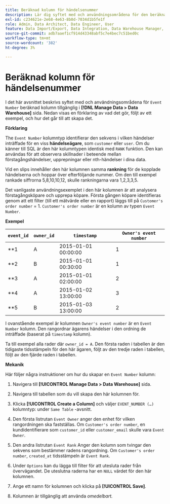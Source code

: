 ```yaml
---
title: Beräknad kolumn för händelsenummer
description: Lär dig syftet med och användningsområdena för den beräknade kolumnen för händelsenummer.
exl-id: c234621e-2e68-4e63-8b0d-7034d1b5fe1f
role: Admin, Data Architect, Data Engineer, User
feature: Data Import/Export, Data Integration, Data Warehouse Manager, Commerce Tables
source-git-commit: adb7aaef1cf914d43348abf5c7e4bec7c51bed0c
workflow-type: tm+mt
source-wordcount: '382'
ht-degree: 3%

---
```


# Beräknad kolumn för händelsenummer

I det här avsnittet beskrivs syftet med och användningsområdena för `Event Number` beräknad kolumn tillgänglig i **[!DNL Manage Data > Data Warehouse]** sida. Nedan visas en förklaring av vad det gör, följt av ett exempel, och hur det går till att skapa det.

**Förklaring**

The `Event Number` kolumntyp identifierar den sekvens i vilken händelser inträffade för en viss **händelseägare**, som `customer` eller `user`. Om du känner till SQL är den här kolumntypen identisk med `RANK` funktion. Den kan användas för att observera skillnader i beteende mellan förstagångshändelser, upprepningar eller nth-händelser i dina data.

Vid en slips innehåller den här kolumnen samma **rankning** för de kopplade händelserna och hoppar över efterföljande nummer. Om den till exempel rankade siffrorna 5,8,10,10,12, skulle rankningarna vara 1,2,3,3,5.

Det vanligaste användningsexemplet i den här kolumnen är att analysera förstagångsköpare och upprepa köpare. Första gången köpare identifieras genom att ett filter (till ett mätvärde eller en rapport) läggs till på `Customer's order number` = 1. `Customer's order number` är en kolumn av typen `Event Number`.

**Exempel**

| **`event_id`** | **`owner_id`** | **`timestamp`** | **`Owner's event number`** |
|--- |--- |--- |--- |
| **1 | A | 2015-01-01 00:00:00 | 1 |
| **2 | B | 2015-01-01 00:30:00 | 1 |
| **3 | A | 2015-01-01 02:00:00 | 2 |
| **4 | A | 2015-01-02 13:00:00 | 3 |
| **5 | B | 2015-01-03 13:00:00 | 2 |

I ovanstående exempel är kolumnen `Owner's event number` är en `Event Number` kolumn. Den rangordnar ägarens händelser i den ordning de inträffade (baserat på `timestamp` kolumn).

Ta till exempel alla rader där `owner_id = A`. Den första raden i tabellen är den tidigaste tidsstämpeln för den här ägaren, följt av den tredje raden i tabellen, följt av den fjärde raden i tabellen.

**Mekanik**

Här följer några instruktioner om hur du skapar en `Event Number` kolumn:

1. Navigera till **[!UICONTROL Manage Data > Data Warehouse]** sida.

1. Navigera till tabellen som du vill skapa den här kolumnen för.

1. Klicka **[!UICONTROL Create a Column]** och väljer `EVENT_NUMBER (…)` kolumntyp: under `Same Table` -avsnitt.

1. Den första listrutan `Event Owner` anger den enhet för vilken rangordningen ska fastställas. Om `Customer's order number`, en kundidentifierare som `customer_id` eller `customer_email` skulle vara `Event Owner`.

1. Den andra listrutan `Event Rank` Anger den kolumn som tvingar den sekvens som bestämmer radens rangordning. Om `Customer's order number`, `created_at` tidsstämpeln är `Event Rank`.

1. Under `Options` kan du lägga till filter för att utesluta rader från övervägandet. De uteslutna raderna har en `NULL` värdet för den här kolumnen.

1. Ange ett namn för kolumnen och klicka på **[!UICONTROL Save]**.

1. Kolumnen är tillgänglig att använda _omedelbart._
